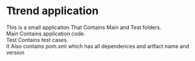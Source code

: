 # Ttrend application

This is a small applicaiton That Contains Main and Test folders.  
Main Contains application code.  
Test Contains test cases.  
It Also contains pom.xml which has all dependences and artfact name and version

